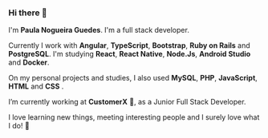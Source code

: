 ### Hi there 👋

I'm **Paula Nogueira Guedes**.
I'm a full stack developer.

Currently I work with **Angular**, **TypeScript**, **Bootstrap**, **Ruby on Rails** and **PostgreSQL**.
I'm studying **React**, **React Native**, **Node.Js**, **Android Studio** and **Docker**.

On my personal projects and studies, I also used **MySQL**, **PHP**, **JavaScript**, **HTML** and **CSS** .

I’m currently working at **CustomerX** 💜️, as a Junior Full Stack Developer.

I love learning new things, meeting interesting people and I surely love what I do!
🤩️
